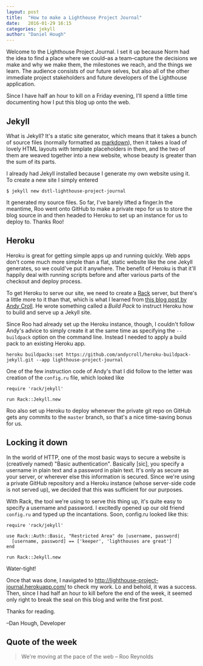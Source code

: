```yaml
---
layout: post
title:  "How to make a Lighthouse Project Journal"
date:   2016-01-29 16:15
categories: jekyll
author: "Daniel Hough"
---
```


Welcome to the Lighthouse Project Journal. I set it up because Norm had the idea
to find a place where we could–as a team–capture the decisions we make and why
we make them, the milestones we reach, and the things we learn. The audience
consists of our future selves, but also all of the other immediate project
stakeholders and future developers of the Lighthouse application.

Since I have half an hour to kill on a Friday evening, I'll spend a little
time documenting how I put this blog up onto the web.

## Jekyll

What is Jekyll? It's a static site generator, which means that it takes a bunch
of source files (normally formatted as [markdown]), then it takes a load of
lovely HTML layouts with template placeholders in them, and the two of them are
weaved together into a new website, whose beauty is greater than the sum of its
parts.

I already had Jekyll installed because I generate my own website using it. To
create a new site I simply entered

    $ jekyll new dstl-lighthouse-project-journal

It generated my source files. So far, I've barely lifted a finger.In the
meantime, Roo went onto GitHub to make a private repo for us to store the blog
source in and then headed to Heroku to set up an instance for us to deploy to.
Thanks Roo!

## Heroku

Heroku is great for getting simple apps up and running quickly. Web apps don't
come much more simple than a flat, static website like the one Jekyll generates,
so we could've put it anywhere. The benefit of Heroku is that it'll happily deal
with running scripts before and after various parts of the checkout and deploy
process.

To get Heroku to serve our site, we need to create a [Rack] server, but there's
a little more to it than that, which is what I learned from [this blog post by Andy Croll].
He wrote something called a _Build Pack_ to instruct Heroku how to build and
serve up a Jekyll site.

Since Roo had already set up the Heroku instance, though, I couldn't follow
Andy's advice to simply create it at the same time as specifying the `--buildpack`
option on the command line. Instead I needed to apply a build pack to an existing
Heroku app.

    heroku buildpacks:set https://github.com/andycroll/heroku-buildpack-jekyll.git --app lighthouse-project-journal

One of the few instruction code of Andy's that I did follow to the letter was
creation of the `config.ru` file, which looked like

    require 'rack/jekyll'

    run Rack::Jekyll.new


Roo also set up Heroku to deploy whenever the private git repo on
GitHub gets any commits to the `master` branch, so that's a nice time-saving
bonus for us.

## Locking it down

In the world of HTTP, one of the most basic ways to secure a website
is (creatively named) "Basic authentication". Basically [sic], you specify a
username in plain text and a password in plain text. It's only as secure as your
server, or wherever else this information is secured. Since we're using a
private GitHub repository and a Heroku instance (whose server-side code is not
served up), we decided that this was sufficient for our purposes.

With Rack, the tool we're using to serve this thing up, it's quite easy to
specify a username and password. I excitedly opened up our old friend `config.ru`
and typed up the incantations. Soon, config.ru looked like this:

    require 'rack/jekyll'

    use Rack::Auth::Basic, "Restricted Area" do |username, password|
      [username, password] == ['keeper', 'lighthouses are great']
    end

    run Rack::Jekyll.new

Water-tight!

Once that was done, I navigated to http://lighthouse-project-journal.herokuapp.com/
to check my work. Lo and behold, it was a success. Then, since I had half an hour
to kill before the end of the week, it seemed only right to break the seal on this
blog and write the first post.

Thanks for reading.

–Dan Hough, Developer

## Quote of the week

> We're moving at the pace of the web
– Roo Reynolds

[markdown]:https://daringfireball.net/projects/markdown/
[Rack]:http://rack.github.io/
[this blog post by Andy Croll]:http://andycroll.com/ruby/serving-a-jekyll-blog-using-heroku/